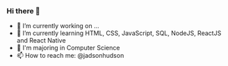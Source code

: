 ### Hi there 👋

- 🔭 I’m currently working on ...
- 🌱 I’m currently learning HTML, CSS, JavaScript, SQL, NodeJS, ReactJS and React Native
- 💬 I'm majoring in Computer Science
- 📫 How to reach me: @jadsonhudson
